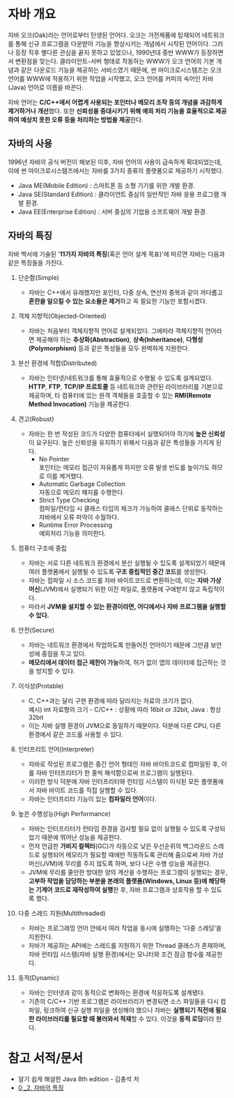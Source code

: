 # 자바 개요

자바 오크(Oak)라는 언어로부터 탄생된 언어다. 오크는 가전제품에 탑재되어 네트워크를 통해 신규 프로그램을 다운받아 기능을 향상시키는 개념에서 시작된 언어이다. 그러나 등장 직후 별다른 관심을 끝지 못하고 있었으나, 1990년대 중반 WWW가 등장하면서 변환점을 맞는다. 클라이언트-서버 형태로 작동하는 WWW가 오크 언어의 기본 개념과 같은 다운로드 기능을 제공하는 서비스였기 때문에, 썬 마이크로시스템즈는 오크 언어를 WWW에 적용하기 위한 작업을 시작했고, 오크 언어를 커피의 속어인 자바(Java) 언어로 이름을 바꾼다.

자바 언어는 **C/C++에서 어렵게 사용되는 포인터나 메모리 조작 등의 개념을 과감하게 제거하거나 개선**했다. 또한 **신뢰성을 증대시키기 위해 예외 처리 기능을 효율적으로 제공하여 예상치 못한 오류 등을 처리하는 방법을 제공**한다.

## 자바의 사용

1996년 자바의 공식 버전이 패보된 이후, 자바 언어의 사용이 급속하게 확대되었는데, 이에 썬 마이크로시스템즈에서는 자바를 3가지 종류의 플랫폼으로 제공하기 시작했다.

- Java ME(Mobile Edition) : 스마트폰 등 소형 기기를 위한 개발 환경.
- Java SE(Standard Edition) : 클라이언트 중심의 일반적인 자바 응용 프로그램 개발 환경.
- Java EE(Enterprise Edition) : 서버 중심의 기업용 소프트웨어 개발 환경.

## 자바의 특징

자바 백서에 기술된 '**11가지 자바의 특징**(혹은 언어 설계 목표)'에 따르면 자바는 다음과 같은 특징들을 가진다.

1. 단순함(Simple)

   - 자바는 C++에서 유래했지만 포인터, 다중 상속, 연산자 중복과 같이 까다롭고 **혼란을 일으킬 수 있는 요소들은 제거**하고 꼭 필요한 기능만 포함시켰다.

2. 객체 지향적(Objected-Oriented)

   - 자바는 처음부터 객체지향적 언어로 설계되었다. 그에따라 객체지향적 언어라면 제공해야 하는 **추상화(Abstraction)**, **상속(Inheritance)**, **다형성(Polymorphism)** 등과 같은 특성들을 모두 완벽하게 지원한다.

3. 분산 환경에 적합(Distributed)

   - 자바는 인터넷/네트워크를 통해 효율적으로 수행될 수 있도록 설계되었다. **HTTP**, **FTP**, **TCP/IP 프로토콜** 등 네트워크와 관련된 라이브러리를 기본으로 제공하며, 타 컴퓨터에 있는 원격 객체들을 호출할 수 있는 **RMI(Remote Method Invocation)** 기능을 제공한다.

4. 견고(Robust)

   - 자바는 한 번 작성된 코드가 다양한 컴퓨터에서 실행되어야 하기에 **높은 신뢰성**이 요구된다. 높은 신뢰성을 유지하기 위해서 다음과 같은 특성들을 가지게 된다.
     - No Pointer  
       포인터는 메모리 접근이 자유롭게 하지만 오류 발생 빈도를 높이기도 하므로 이를 제거했다.
     - Automatic Garbage Collection  
       자동으로 메모리 해지를 수행한다.
     - Strict Type Checking  
       컴파일/런타임 시 클래스 타입의 체크가 가능하여 클래스 단위로 동작하는 자바에서 오류 파악이 수월하다.
     - Runtime Error Processing  
       예외처리 기능을 의미한다.

5. 컴퓨터 구조에 중립

   - 자바는 서로 다른 네트워크 환경에서 분산 실행될 수 있도록 설계되었기 때문에 여러 플랫폼에서 실행될 수 있도록 **구조 중립적인 중간 코드**를 생성한다.
   - 자바는 컴파일 시 소스 코드를 자바 바이트코드로 변환하는데, 이는 **자바 가상 머신**(JVM)에서 실행되기 위한 이진 파일로, 플랫폼에 구애받지 않고 독립적이다.
   - 따라서 **JVM을 설치할 수 있는 환경이라면, 어디에서나 자바 프로그램을 실행할 수 있다.**

6. 안전(Secure)

   - 자바는 네트워크 환경에서 작업하도록 만들어진 언어이기 때문에 그만큼 보안성에 중점을 두고 있다.
   - **메모리에서 데이터 접근 제한이 가능**하여, 허가 없이 앱의 데이터에 접근하는 것을 방지할 수 있다.

7. 이식성(Protable)

   - C, C++과는 달리 구현 환경에 따라 달라지는 자료의 크기가 없다.  
     예시) int 자료형의 크기 - C/C++ : 상황에 따라 16bit or 32bit, Java : 항상 32bit
   - 이는 자바 실행 환경이 JVM으로 동일하기 때문이다. 덕분에 다른 CPU, 다른 환경에서 같은 코드를 사용할 수 있다.

8. 인터프리트 언어(Interpreter)

   - 자바로 작성된 프로그램은 중간 언어 형태인 자바 바이트코드로 컴파일된 후, 이를 자바 인터프리터가 한 줄씩 해석함으로써 프로그램이 실행된다.
   - 이러한 방식 덕분에 자바 인터프리터와 런타임 시스템이 이식된 모든 플랫폼에서 자바 바이트 코드를 직접 실행할 수 있다.
   - 자바는 인터프리터 기능이 있는 **컴파일러 언어**이다.

9. 높은 수행성능(High Performance)

   - 자바는 인터프리터가 런타임 환경을 검사할 필요 없이 실행될 수 있도록 구성되었기 때문에 뛰어난 성능을 제공한다.
   - 먼저 언급한 **가비지 컬렉터**(GC)가 자동으로 낮은 우선순위의 백그라운드 스레드로 실행되어 메모리가 필요할 때에만 작동하도록 관리해 줌으로써 자바 가상 머신(JVM)에 무리를 주지 않도록 하며, 보다 나은 수행 성능을 제공한다.
   - JVM에 무리를 줄만한 방대한 양의 계산을 수행하는 프로그램이 실행되는 경우, **고부하 작업을 담당하는 부분을 본래의 플랫폼(Windows, Linux 등)에 해당하는 기계어 코드로 재작성하여 실행**한 후, 자바 프로그램과 상호작용 할 수 있도록 했다.

10. 다중 스레드 지원(Multithreaded)

    - 자바는 프로그래밍 언어 안에서 여러 작업을 동시에 실행하는 '다중 스레딩'을 지원한다.
    - 자바가 제공하는 API에는 스레드를 지원하기 위한 Thread 클래스가 존재하며, 자바 런타임 시스템(자바 실행 환경)에서는 모니터와 조건 잠금 함수를 제공한다.

11. 동적(Dynamic)

    - 자바는 인터넷과 같이 동적으로 변화하는 환경에 적응하도록 설계됐다.
    - 기존의 C/C++ 기반 프로그램은 라이브러리가 변경되면 소스 파일들을 다시 컴파일, 링크하여 신규 실행 파일을 생성해야 했으나 자바는 **실행되기 직전에 필요한 라이브러리를 필요할 때 불러와서 적재**할 수 있다. 이것을 **동적 로딩**이라 한다.

# 참고 서적/문서

- 알기 쉽게 해설한 Java 8th edition - 김충석 저
- [0 \_2. 자바의 특징](https://j4bez.tistory.com/5)
